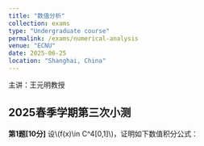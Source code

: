 ```yaml
---
title: "数值分析"
collection: exams
type: "Undergraduate course"
permalink: /exams/numerical-analysis
venue: "ECNU"
date: 2025-06-25
location: "Shanghai, China"
---
```

主讲：王元明教授

## 2025春季学期第三次小测

**第1题[10分]**
设\\(f(x)\in C^4[0,1]\\)，证明如下数值积分公式：
